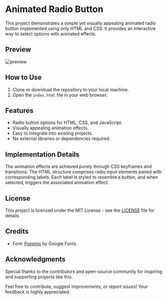 # Animated Radio Button

This project demonstrates a simple yet visually appealing animated radio button implemented using only HTML and CSS. It provides an interactive way to select options with animated effects.

## Preview
![preview](https://github.com/withaarzoo/Animated-Radio-Button/assets/59678435/842d8895-5c52-428b-8b90-9e29ad2d3fd5)

## How to Use

1. Clone or download the repository to your local machine.
2. Open the `index.html` file in your web browser.

## Features

- Radio button options for HTML, CSS, and JavaScript.
- Visually appealing animation effects.
- Easy to integrate into existing projects.
- No external libraries or dependencies required.

## Implementation Details

The animation effects are achieved purely through CSS keyframes and transitions. The HTML structure comprises radio input elements paired with corresponding labels. Each label is styled to resemble a button, and when selected, triggers the associated animation effect.

## License

This project is licensed under the MIT License - see the [LICENSE](LICENSE) file for details.

## Credits

- Font: [Poppins](https://fonts.google.com/specimen/Poppins) by Google Fonts.

## Acknowledgments

Special thanks to the contributors and open-source community for inspiring and supporting projects like this.

Feel free to contribute, suggest improvements, or report issues! Your feedback is highly appreciated.
